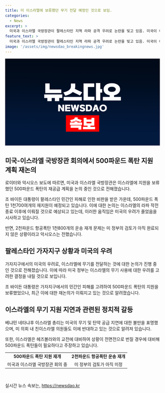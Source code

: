 ```yaml
---
title: 미 이스라엘에 보류했던 무기 전달 예정인 것으로 보임.
categories:
  - News
excerpt: >
  미국과 이스라엘 국방장관이 팔레스타인 지역 라파 공격 우려로 논란을 빚고 있음. 미국이 이스라엘에 500파운드 폭탄 지원 재개를 논의 중. 이스라엘 총리는 미국의 무기 지원 지연에 불만 표시. 2천파운드 폭탄은 아직 미국의 검토 중. 상황이 번질 경우를 대비해 폭탄 필요성 주장. (150자)
feature_text: >
  미국과 이스라엘 국방장관이 팔레스타인 지역 라파 공격 우려로 논란을 빚고 있음. 미국이 이스라엘에 500파운드 폭탄 지원 재개를 논의 중. 이스라엘 총리는 미국의 무기 지원 지연에 불만 표시. 2천파운드 폭탄은 아직 미국의 검토 중. 상황이 번질 경우를 대비해 폭탄 필요성 주장. (150자)
image: '/assets/img/newsdao_breakingnews.jpg'
---
```


<p><img src="/assets/img/newsdao_breakingnews.jpg" alt="koreaapp 속보" /></p>

<h2 data-ke-size="size26">미국-이스라엘 국방장관 회의에서 500파운드 폭탄 지원 계획 재논의</h2>

<p data-ke-size="size16">로이터와 악시오스 보도에 따르면, 미국과 이스라엘 국방장관은 이스라엘에 지원을 보류했던 500파운드 폭탄의 재공급 계획을 논의 중인 것으로 전해졌습니다.</p>

<p data-ke-size="size16">조 바이든 대통령이 팔레스타인 민간인 피해로 인한 비판을 받은 가운데, 500파운드 폭탄 1천700여개의 재지원이 예정되고 있습니다. 이에 대한 논의는 이스라엘의 라파 작전 종료 이후에 이뤄질 것으로 예상되고 있는데, 이러한 움직임은 미국의 우려가 줄었음을 시사하고 있습니다.</p>

<p data-ke-size="size16">반면, 2천파운드 항공폭탄 1천800개의 운송 재개 문제는 미 정부의 검토가 아직 완료되지 않은 상황이라고 악시오스는 전했습니다.</p>

<h2 data-ke-size="size26">팔레스타인 가자지구 상황과 미국의 우려</h2>

<p data-ke-size="size16">가자지구에서의 미국의 우려로, 이스라엘에 무기를 전달하는 것에 대한 논의가 진행 중인 것으로 전해졌습니다. 이에 따라 미국 정부는 이스라엘의 무기 사용에 대한 우려를 고려한 결정을 내릴 것으로 보입니다.</p>

<p data-ke-size="size16">조 바이든 대통령은 가자지구에서의 민간인 피해를 고려하여 500파운드 폭탄의 지원을 보류했었으나, 최근 이에 대한 재논의가 이뤄지고 있는 것으로 알려졌습니다.</p>

<h2 data-ke-size="size26">이스라엘의 무기 지원 지연과 관련된 정치적 갈등</h2>

<p data-ke-size="size16">베냐민 네타냐후 이스라엘 총리는 미국의 무기 및 탄약 공급 지연에 대한 불만을 표명했으며, 미 의회 내 친이스라엘 의원들도 이에 반대하고 있는 것으로 알려져 있습니다.</p>

<p data-ke-size="size16">또한, 이스라엘은 헤즈볼라와의 교전에 대비하여 상황이 전면전으로 번질 경우에 대비해 500파운드 폭탄들이 필요하다고 주장하고 있습니다.</p>

<table>
    <tr>
        <td style="text-align: center; height: 17px;"><b>500파운드 폭탄 지원 재개</b></td>
        <td style="text-align: center; height: 17px;"><b>2천파운드 항공폭탄 운송 재개</b></td>
    </tr>
    <tr>
        <td style="text-align: center; height: 17px;">미국과 이스라엘 국방장관 회의 중</td>
        <td style="text-align: center; height: 17px;">미 정부의 검토가 아직 미정</td>
    </tr>
</table>

<p data-ke-size="size16">&nbsp;</p>
실시간 뉴스 속보는, <a href="https://newsdao.kr" rel="dofollow">https://newsdao.kr</a>



